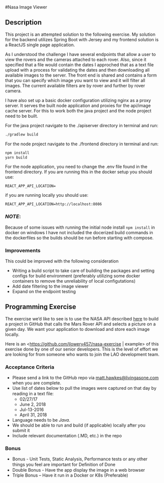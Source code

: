 #Nasa Image Viewer

## Description
This project is an attempted solution to the following exercise. My solution for the backend utilizes Spring Boot with Jersey and my frontend solution is a ReactJS single page application.

As I understood the challenge I have several endpoints that allow a user to view the rovers and the cameras attached to each rover. Also, since it specified that a file would contain the dates I approched that as a text file upload with a process for validating the dates and then downloading all available images to the server. The front end is shared and contains a form that you can specify which image you want to view and it will filter all images. The current available filters are by rover and further by rover camera. 

I have also set up a basic docker configuration utilizing nginx as a proxy server. It serves the built node application and proxies for the api/image cache server. For this to work both the java project and the node project need to be built.

For the java project navigate to the ./apiserver directory in terminal and run:
``` bash
./gradlew build
```

For the node project navigate to the ./frontend directory in terminal and run:
``` bash
npm install
yarn build
```

For the node application, you need to change the .env file found in the frontend directory. If you are running this in the docker setup you should use:
```env
REACT_APP_API_LOCATION=
```
if you are running locally you should use:
```env
REACT_APP_API_LOCATION=http://localhost:8086
```
### *NOTE*:
Because of some issues with running the initial node install `npm install` in docker on windows I have not included the docerized build commands in the dockerfiles so the builds should be run before starting with compose. 


### Improvements  
This could be improved with the following consideration

* Writing a build script to take care of building the packages and setting configs for build environment (preferably utilizing some docker containers to remove the unreliability of local configutations)
* Add date filtering to the image viewer
* Expand on the endpoint testing


## Programming Exercise

The exercise we’d like to see is to use the NASA API described [here](https://api.nasa.gov) to build a project in GitHub that calls the Mars Rover API and selects a picture on a given day. We want your application to download and store each image locally.

Here is an <https://github.com/jlowery457/nasa-exercise | example> of this exercise done by one of our senior developers.  This is the level of effort we are looking for from someone who wants to join the LAO development team.  

### Acceptance Criteria
* Please send a link to the GitHub repo via <matt.hawkes@livingasone.com> when you are complete.
* Use list of dates below to pull the images were captured on that day by reading in a text ﬁle:
    * 02/27/17
    * June 2, 2018
    * Jul-13-2016
    * April 31, 2018
* Language needs to be *Java*.
* We should be able to run and build (if applicable) locally after you submit it
* Include relevant documentation (.MD, etc.) in the repo

### Bonus 
* Bonus - Unit Tests, Static Analysis, Performance tests or any other things you feel are important for Deﬁnition of Done
* Double Bonus - Have the app display the image in a web browser
* Triple Bonus – Have it run in a Docker or K8s (Preferable)